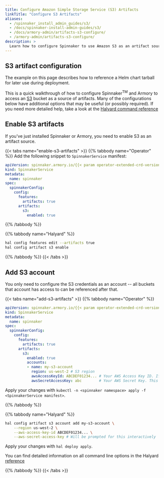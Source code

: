 ```yaml
---
title: Configure Amazon Simple Storage Service (S3) Artifacts
linkTitle: "Configure S3 Artifacts"
aliases:
  - /spinnaker_install_admin_guides/s3/
  - /docs/spinnaker-install-admin-guides/s3/
  - /docs/armory-admin/artifacts-s3-configure/
  - /armory-admin/artifacts-s3-configure/
description: >
  Learn how to configure Spinnaker to use Amazon S3 as an artifact source.
---
```


## S3 artifact configuration

The example on this page describes how to reference a Helm chart tarball for
later use during deployment.

This is a quick walkthrough of how to configure Spinnaker<sup>TM</sup> and Armory to access an [S3](https://docs.aws.amazon.com/AmazonS3/latest/gsg/GetStartedWithS3.html) bucket as a source of artifacts.  Many of the configurations below have additional options that may be useful (or possibly required).  If you need more detailed help, take a look at the
[Halyard command reference](https://www.spinnaker.io/reference/halyard/commands/#hal-config-artifact-s3-account)

## Enable S3 artifacts

If you've just installed Spinnaker or Armory, you need to enable S3 as an artifact source.

{{< tabs name="enable-s3-artifacts" >}}
{{% tabbody name="Operator" %}}
Add the following snippet to `SpinnakerService` manifest:

```yaml
apiVersion: spinnaker.armory.io/{{< param operator-extended-crd-version >}}
kind: SpinnakerService
metadata:
  name: spinnaker
spec:
  spinnakerConfig:  
    config:
      features:
        artifacts: true
      artifacts:
        s3:
          enabled: true
```

{{% /tabbody %}}

{{% tabbody name="Halyard" %}}

```bash
hal config features edit --artifacts true
hal config artifact s3 enable
```

{{% /tabbody %}}
{{< /tabs >}}

## Add S3 account

You only need to configure the S3 credentials as an account -- all buckets
that account has access to can be referenced after that.

{{< tabs name="add-s3-artifacts" >}}
{{% tabbody name="Operator" %}}

```yaml
apiVersion: spinnaker.armory.io/{{< param operator-extended-crd-version >}}
kind: SpinnakerService
metadata:
  name: spinnaker
spec:
  spinnakerConfig:  
    config:
      features:
        artifacts: true
      artifacts:
        s3:
          enabled: true
          accounts:
          - name: my-s3-account
            region: us-west-2 # S3 region
            awsAccessKeyId: ABCDEF01234... # Your AWS Access Key ID. If not provided, Spinnaker will try to find AWS credentials as described at http://docs.aws.amazon.com/sdk-for-java/v1/developer-guide/credentials.html#credentials-default
            awsSecretAccessKey: abc        # Your AWS Secret Key. This field supports "encrypted" secret references (https://docs.armory.io/spinnaker-install-admin-guides/secrets/)
```

Apply your changes with `kubectl -n <spinnaker namespace> apply -f <SpinnakerService manifest>`.

{{% /tabbody %}}

{{% tabbody name="Halyard" %}}

```bash
hal config artifact s3 account add my-s3-account \
    --region us-west-2 \
    --aws-access-key-id ABCDEF01234... \
    --aws-secret-access-key # Will be prompted for this interactively
```

Apply your changes with `hal deploy apply`.

You can find detailed information on all command line options in the Halyard  [reference](https://www.spinnaker.io/reference/halyard/commands/#hal-config-artifact-s3-account-add)


{{% /tabbody %}}
{{< /tabs >}}



